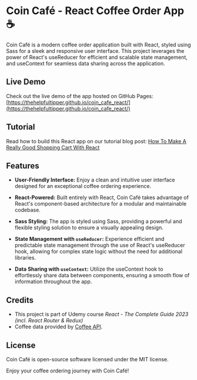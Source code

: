 # Coin Café - React Coffee Order App ☕️

Coin Café is a modern coffee order application built with React, styled using Sass for a sleek and responsive user interface. This project leverages the power of React's useReducer for efficient and scalable state management, and useContext for seamless data sharing across the application.

## Live Demo
Check out the live demo of the app hosted on GitHub Pages: [https://thehelpfultipper.github.io/coin_cafe_react/](https://thehelpfultipper.github.io/coin_cafe_react/)

## Tutorial
Read how to build this React app on our tutorial blog post: [How To Make A Really Good Shopping Cart With React
](https://thehelpfultipper.com/make-a-really-good-shopping-cart-react/)

## Features
- **User-Friendly Interface:** Enjoy a clean and intuitive user interface designed for an exceptional coffee ordering experience.

- **React-Powered:** Built entirely with React, Coin Café takes advantage of React's component-based architecture for a modular and maintainable codebase.

- **Sass Styling:** The app is styled using Sass, providing a powerful and flexible styling solution to ensure a visually appealing design.

- **State Management with `useReducer`:** Experience efficient and predictable state management through the use of React's useReducer hook, allowing for complex state logic without the need for additional libraries.

- **Data Sharing with `useContext`:** Utilize the useContext hook to effortlessly share data between components, ensuring a smooth flow of information throughout the app.

## Credits
- This project is part of Udemy course *React - The Complete Guide 2023 (incl. React Router & Redux)*
- Coffee data provided by [Coffee API](https://sampleapis.com/api-list/coffee).

## License
Coin Café is open-source software licensed under the MIT license.

Enjoy your coffee ordering journey with Coin Café! 




